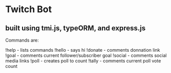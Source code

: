 # Twitch Bot
## built using tmi.js, typeORM, and express.js

Commands are:

!help - lists commands
!hello - says hi
!donate - comments donnation link
!goal - comments current follower/subscriber goal
!social - comments social media links
!poll - creates poll to count
!tally - comments current poll vote count

